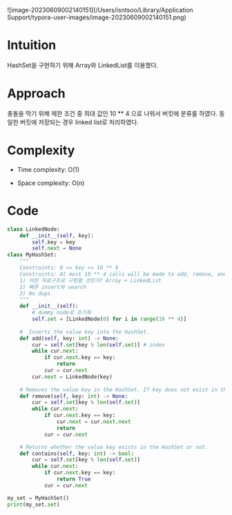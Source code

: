 ![image-20230609002140151](/Users/isntsoo/Library/Application Support/typora-user-images/image-20230609002140151.png)

# Intuition
HashSet을 구현하기 위해 Array와 LinkedList를 이용했다.

# Approach
충돌을 막기 위해 제한 조건 중 최대 값인 10 ** 4 으로 나워서 버킷에 분류를 하였다. 동일한 버킷에 저장되는 경우 linked list로 처리하였다.

# Complexity
- Time complexity: O(1)

- Space complexity: O(n)

# Code
```python
class LinkedNode:
    def __init__(self, key):
        self.key = key
        self.next = None
class MyHashSet:
    """
    Constraints: 0 <= key <= 10 ** 6
    Constraints: At most 10 ** 4 calls will be made to add, remove, and contains.
    1) 어떤 자료구조로 구현할 것인가? Array + LinkedList
    2) 빠른 insert와 search
    3) No dups
    """
    def __init__(self):
        # dummy node로 초기화
        self.set = [LinkedNode(0) for i in range(10 ** 4)]
    
    #  Inserts the value key into the HashSet.
    def add(self, key: int) -> None:
        cur = self.set[key % len(self.set)] # index
        while cur.next:
            if cur.next.key == key:
                return
            cur = cur.next
        cur.next = LinkedNode(key)
    
    # Removes the value key in the HashSet. If key does not exist in the HashSet, do nothing.
    def remove(self, key: int) -> None:
        cur = self.set[key % len(self.set)]
        while cur.next:
            if cur.next.key == key:
                cur.next = cur.next.next
                return
            cur = cur.next

    # Returns whether the value key exists in the HashSet or not.
    def contains(self, key: int) -> bool:
        cur = self.set[key % len(self.set)]
        while cur.next:
            if cur.next.key == key:
                return True
            cur = cur.next

my_set = MyHashSet()
print(my_set.set)
```